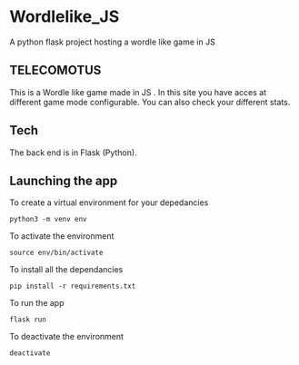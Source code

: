 # Wordlelike_JS
A python flask project hosting a wordle like game in JS

## TELECOMOTUS
This is a Wordle like game made in JS . In this site you have acces at different game mode configurable. You can also check your different stats. 

## Tech
The back end is in Flask (Python). 

## Launching the app

To create a virtual environment for your depedancies
```
python3 -m venv env
```

To activate the environment
```
source env/bin/activate
```

To install all the dependancies
```
pip install -r requirements.txt
```

To run the app
```
flask run
```

To deactivate the environment
```
deactivate
```
